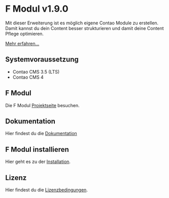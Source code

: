 F Modul v1.9.0
==============

Mit dieser Erweiterung ist es möglich eigene Contao Module zu erstellen. Damit kannst du dein Content besser strukturieren und damit deine Content Pflege optimieren.

[Mehr erfahren…][2]

Systemvoraussetzung
-------------------

 * Contao CMS 3.5 (LTS)
 * Contao CMS 4


F Modul
-------------------
Die F Modul [Projektseite][2] besuchen.

Dokumentation
-------------------
Hier findest du die [Dokumentation][3]


F Modul installieren
-------------------
Hier geht es zu der [Installation][4].

Lizenz
-------------------

Hier findest du die [Lizenzbedingungen][5].

[1]: http://www.alexandernaumov.de
[2]: http://fmodul.alexandernaumov.de
[3]: http://fmodul.alexandernaumov.de/ressourcen.html
[4]: http://fmodul.alexandernaumov.de/ressourcen.html
[5]: http://fmodul.alexandernaumov.de/lizenzvereinbarung.html
